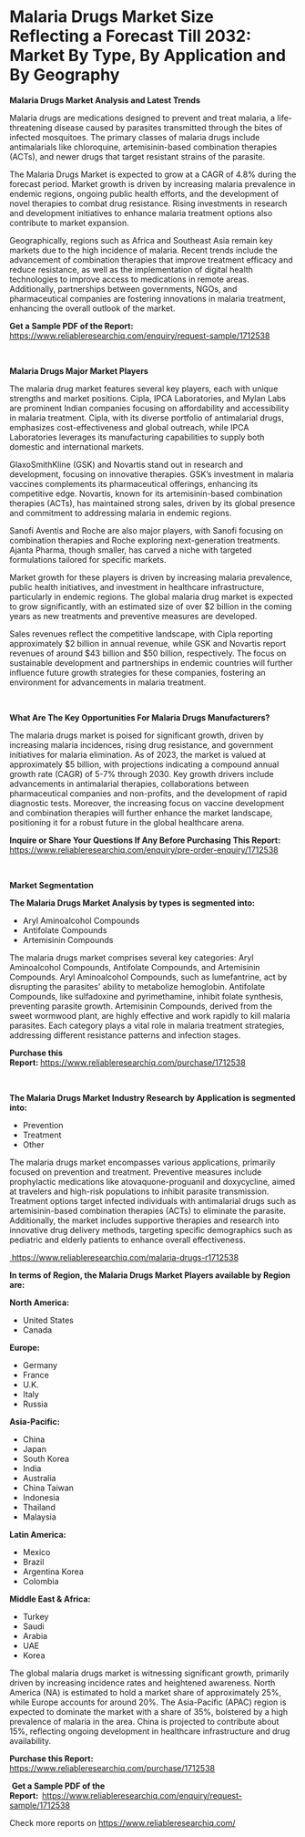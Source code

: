 <p><h1>Malaria Drugs Market Size Reflecting a Forecast Till 2032: Market By Type, By Application and By Geography</h1></p><p><strong>Malaria Drugs Market Analysis and Latest Trends</strong></p>
<p><p>Malaria drugs are medications designed to prevent and treat malaria, a life-threatening disease caused by parasites transmitted through the bites of infected mosquitoes. The primary classes of malaria drugs include antimalarials like chloroquine, artemisinin-based combination therapies (ACTs), and newer drugs that target resistant strains of the parasite. </p><p>The Malaria Drugs Market is expected to grow at a CAGR of 4.8% during the forecast period. Market growth is driven by increasing malaria prevalence in endemic regions, ongoing public health efforts, and the development of novel therapies to combat drug resistance. Rising investments in research and development initiatives to enhance malaria treatment options also contribute to market expansion. </p><p>Geographically, regions such as Africa and Southeast Asia remain key markets due to the high incidence of malaria. Recent trends include the advancement of combination therapies that improve treatment efficacy and reduce resistance, as well as the implementation of digital health technologies to improve access to medications in remote areas. Additionally, partnerships between governments, NGOs, and pharmaceutical companies are fostering innovations in malaria treatment, enhancing the overall outlook of the market.</p></p>
<p><strong>Get a Sample PDF of the Report:&nbsp;</strong> <a href="https://www.reliableresearchiq.com/enquiry/request-sample/1712538?utm_campaign=2268&utm_medium=2&utm_source=Github&utm_content=ia&utm_term=08032025&utm_id=malaria-drugs">https://www.reliableresearchiq.com/enquiry/request-sample/1712538</a></p>
<p>&nbsp;</p>
<p><strong>Malaria Drugs Major Market Players</strong></p>
<p><p>The malaria drug market features several key players, each with unique strengths and market positions. Cipla, IPCA Laboratories, and Mylan Labs are prominent Indian companies focusing on affordability and accessibility in malaria treatment. Cipla, with its diverse portfolio of antimalarial drugs, emphasizes cost-effectiveness and global outreach, while IPCA Laboratories leverages its manufacturing capabilities to supply both domestic and international markets.</p><p>GlaxoSmithKline (GSK) and Novartis stand out in research and development, focusing on innovative therapies. GSK’s investment in malaria vaccines complements its pharmaceutical offerings, enhancing its competitive edge. Novartis, known for its artemisinin-based combination therapies (ACTs), has maintained strong sales, driven by its global presence and commitment to addressing malaria in endemic regions.</p><p>Sanofi Aventis and Roche are also major players, with Sanofi focusing on combination therapies and Roche exploring next-generation treatments. Ajanta Pharma, though smaller, has carved a niche with targeted formulations tailored for specific markets.</p><p>Market growth for these players is driven by increasing malaria prevalence, public health initiatives, and investment in healthcare infrastructure, particularly in endemic regions. The global malaria drug market is expected to grow significantly, with an estimated size of over $2 billion in the coming years as new treatments and preventive measures are developed.</p><p>Sales revenues reflect the competitive landscape, with Cipla reporting approximately $2 billion in annual revenue, while GSK and Novartis report revenues of around $43 billion and $50 billion, respectively. The focus on sustainable development and partnerships in endemic countries will further influence future growth strategies for these companies, fostering an environment for advancements in malaria treatment.</p></p>
<p>&nbsp;</p>
<p><strong>What Are The Key Opportunities For Malaria Drugs Manufacturers?</strong></p>
<p><p>The malaria drugs market is poised for significant growth, driven by increasing malaria incidences, rising drug resistance, and government initiatives for malaria elimination. As of 2023, the market is valued at approximately $5 billion, with projections indicating a compound annual growth rate (CAGR) of 5-7% through 2030. Key growth drivers include advancements in antimalarial therapies, collaborations between pharmaceutical companies and non-profits, and the development of rapid diagnostic tests. Moreover, the increasing focus on vaccine development and combination therapies will further enhance the market landscape, positioning it for a robust future in the global healthcare arena.</p></p>
<p><strong>Inquire or Share Your Questions If Any Before Purchasing This Report:</strong> <a href="https://www.reliableresearchiq.com/enquiry/pre-order-enquiry/1712538?utm_campaign=2268&utm_medium=2&utm_source=Github&utm_content=ia&utm_term=08032025&utm_id=malaria-drugs">https://www.reliableresearchiq.com/enquiry/pre-order-enquiry/1712538</a></p>
<p>&nbsp;</p>
<p><strong>Market Segmentation</strong></p>
<p><strong>The Malaria Drugs Market Analysis by types is segmented into:</strong></p>
<p><ul><li>Aryl Aminoalcohol Compounds</li><li>Antifolate Compounds</li><li>Artemisinin Compounds</li></ul></p>
<p><p>The malaria drugs market comprises several key categories: Aryl Aminoalcohol Compounds, Antifolate Compounds, and Artemisinin Compounds. Aryl Aminoalcohol Compounds, such as lumefantrine, act by disrupting the parasites' ability to metabolize hemoglobin. Antifolate Compounds, like sulfadoxine and pyrimethamine, inhibit folate synthesis, preventing parasite growth. Artemisinin Compounds, derived from the sweet wormwood plant, are highly effective and work rapidly to kill malaria parasites. Each category plays a vital role in malaria treatment strategies, addressing different resistance patterns and infection stages.</p></p>
<p><strong>Purchase this Report:&nbsp;</strong><a href="https://www.reliableresearchiq.com/purchase/1712538?utm_campaign=2268&utm_medium=2&utm_source=Github&utm_content=ia&utm_term=08032025&utm_id=malaria-drugs">https://www.reliableresearchiq.com/purchase/1712538</a></p>
<p>&nbsp;</p>
<p><strong>The Malaria Drugs Market Industry Research by Application is segmented into:</strong></p>
<p><ul><li>Prevention</li><li>Treatment</li><li>Other</li></ul></p>
<p><p>The malaria drugs market encompasses various applications, primarily focused on prevention and treatment. Preventive measures include prophylactic medications like atovaquone-proguanil and doxycycline, aimed at travelers and high-risk populations to inhibit parasite transmission. Treatment options target infected individuals with antimalarial drugs such as artemisinin-based combination therapies (ACTs) to eliminate the parasite. Additionally, the market includes supportive therapies and research into innovative drug delivery methods, targeting specific demographics such as pediatric and elderly patients to enhance overall effectiveness.</p></p>
<p><a href="https://www.reliableresearchiq.com/malaria-drugs-r1712538?utm_campaign=2268&utm_medium=2&utm_source=Github&utm_content=ia&utm_term=08032025&utm_id=malaria-drugs">&nbsp;https://www.reliableresearchiq.com/malaria-drugs-r1712538</a></p>
<p><strong>In terms of Region, the Malaria Drugs Market Players available by Region are:</strong></p>
<p>
    <p> <strong> North America: </strong>
        <ul>
            <li>United States</li>
            <li>Canada</li>
        </ul>
        </p> 
    <p> <strong> Europe: </strong>
        <ul>
            <li>Germany</li>
            <li>France</li>
            <li>U.K.</li>
            <li>Italy</li>
            <li>Russia</li>
        </ul>
        </p> 
    <p> <strong> Asia-Pacific: </strong>
        <ul>
            <li>China</li>
            <li>Japan</li>
            <li>South Korea</li>
            <li>India</li>
            <li>Australia</li>
            <li>China Taiwan</li>
            <li>Indonesia</li>
            <li>Thailand</li>
            <li>Malaysia</li>
        </ul>
        </p> 
    <p> <strong> Latin America: </strong>
        <ul>
            <li>Mexico</li>
            <li>Brazil</li>
            <li>Argentina Korea</li>
            <li>Colombia</li>
        </ul>
        </p> 
    <p> <strong> Middle East & Africa: </strong>
        <ul>
            <li>Turkey</li>
            <li>Saudi</li>
            <li>Arabia</li>
            <li>UAE</li>
            <li>Korea</li>
        </ul>
    </p>
    </p>
<p><p>The global malaria drugs market is witnessing significant growth, primarily driven by increasing incidence rates and heightened awareness. North America (NA) is estimated to hold a market share of approximately 25%, while Europe accounts for around 20%. The Asia-Pacific (APAC) region is expected to dominate the market with a share of 35%, bolstered by a high prevalence of malaria in the area. China is projected to contribute about 15%, reflecting ongoing development in healthcare infrastructure and drug availability.</p></p>
<p><strong>Purchase this Report: </strong><a href="https://www.reliableresearchiq.com/purchase/1712538?utm_campaign=2268&utm_medium=2&utm_source=Github&utm_content=ia&utm_term=08032025&utm_id=malaria-drugs">https://www.reliableresearchiq.com/purchase/1712538</a></p>
<p>&nbsp;<strong>Get a Sample PDF of the Report:&nbsp;&nbsp;</strong><a href="https://www.reliableresearchiq.com/enquiry/request-sample/1712538?utm_campaign=2268&utm_medium=2&utm_source=Github&utm_content=ia&utm_term=08032025&utm_id=malaria-drugs">https://www.reliableresearchiq.com/enquiry/request-sample/1712538</a></p>
<p><strong></strong></p>
<p>Check more reports on <a href="https://www.reliableresearchiq.com/?utm_campaign=2268&utm_medium=2&utm_source=Github&utm_content=ia&utm_term=08032025&utm_id=malaria-drugs">https://www.reliableresearchiq.com/</a></p>